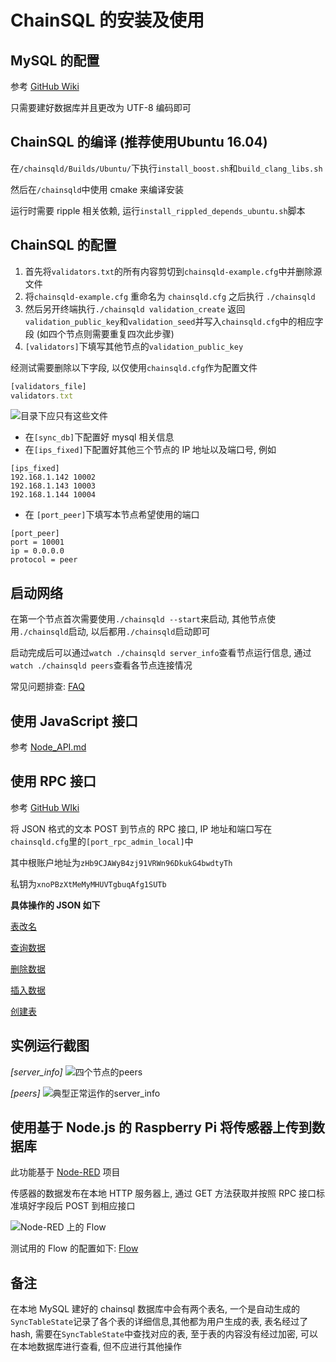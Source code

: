# ChainSQL 的安装及使用

## MySQL 的配置

参考 [GitHub Wiki](https://github.com/ChainSQL/chainsqld/blob/master/doc/manual/deploy.md)

只需要建好数据库并且更改为 UTF-8 编码即可

## ChainSQL 的编译 \(推荐使用Ubuntu 16.04\)

在`/chainsqld/Builds/Ubuntu/`下执行`install_boost.sh`和`build_clang_libs.sh`

然后在`/chainsqld`中使用 cmake 来编译安装

运行时需要 ripple 相关依赖, 运行`install_rippled_depends_ubuntu.sh`脚本

## ChainSQL 的配置

1. 首先将`validators.txt`的所有内容剪切到`chainsqld-example.cfg`中并删除源文件
2. 将`chainsqld-example.cfg` 重命名为 `chainsqld.cfg` 之后执行 `./chainsqld`
3. 然后另开终端执行`./chainsqld validation_create` 返回`validation_public_key`和`validation_seed`并写入`chainsqld.cfg`中的相应字段 \(如四个节点则需要重复四次此步骤\)
4. `[validators]`下填写其他节点的`validation_public_key`

经测试需要删除以下字段, 以仅使用`chainsqld.cfg`作为配置文件

```javascript
[validators_file]
validators.txt
```

![&#x76EE;&#x5F55;&#x4E0B;&#x5E94;&#x53EA;&#x6709;&#x8FD9;&#x4E9B;&#x6587;&#x4EF6;](.gitbook/assets/capture.PNG)

* 在`[sync_db]`下配置好 mysql 相关信息
* 在`[ips_fixed]`下配置好其他三个节点的 IP 地址以及端口号, 例如

```
[ips_fixed]
192.168.1.142 10002
192.168.1.143 10003
192.168.1.144 10004
```

* 在 `[port_peer]`下填写本节点希望使用的端口

```
[port_peer]
port = 10001
ip = 0.0.0.0
protocol = peer
```

## 启动网络

在第一个节点首次需要使用`./chainsqld --start`来启动, 其他节点使用`./chainsqld`启动, 以后都用`./chainsqld`启动即可

启动完成后可以通过`watch ./chainsqld server_info`查看节点运行信息, 通过`watch ./chainsqld peers`查看各节点连接情况

常见问题排查: [FAQ](http://www.chainsql.net/faq.html)

## 使用 JavaScript 接口
参考 [Node_API.md](https://github.com/ycfung/ChainSQL-Docs/blob/master/Node_API.md)

## 使用 RPC 接口

参考 [GitHub WIki](https://github.com/ChainSQL/chainsqld/blob/master/doc/ChainSQLDesign.md#6-rpc-接口)

将 JSON 格式的文本 POST 到节点的 RPC 接口, IP 地址和端口写在`chainsqld.cfg`里的`[port_rpc_admin_local]`中

其中根账户地址为`zHb9CJAWyB4zj91VRWn96DkukG4bwdtyTh`

私钥为`xnoPBzXtMeMyMHUVTgbuqAfg1SUTb`

**具体操作的 JSON 如下**

[表改名](https://github.com/ycfung/ChainSQL-Docs/blob/master/.gitbook/assets/t_rename.txt)

[查询数据](https://github.com/ycfung/ChainSQL-Docs/blob/master/.gitbook/assets/r_get.txt)

[删除数据](https://github.com/ycfung/ChainSQL-Docs/blob/master/.gitbook/assets/r_delete.txt)

[插入数据](https://github.com/ycfung/ChainSQL-Docs/blob/master/.gitbook/assets/r_insert.txt)

[创建表](https://github.com/ycfung/ChainSQL-Docs/blob/master/.gitbook/assets/t_create.txt)

## 实例运行截图
*[server_info]*
![&#x56DB;&#x4E2A;&#x8282;&#x70B9;&#x7684;peers](.gitbook/assets/192.168.1.141-2018-08-29-12-34-38.png)

*[peers]*
![&#x5178;&#x578B;&#x6B63;&#x5E38;&#x8FD0;&#x4F5C;&#x7684;server\_info](.gitbook/assets/192.168.1.141-2018-08-29-12-36-41.png)


## 使用基于 Node.js 的 Raspberry Pi 将传感器上传到数据库

此功能基于 [Node-RED](https://nodered.org/) 项目

传感器的数据发布在本地 HTTP 服务器上, 通过 GET 方法获取并按照 RPC 接口标准填好字段后 POST 到相应接口

![Node-RED &#x4E0A;&#x7684; Flow](.gitbook/assets/node-red.PNG)

测试用的 Flow 的配置如下: [Flow](https://github.com/ycfung/ChainSQL-Docs/blob/master/.gitbook/assets/flow.json)

## 备注

在本地 MySQL 建好的 chainsql 数据库中会有两个表名, 一个是自动生成的`SyncTableState`记录了各个表的详细信息,其他都为用户生成的表, 表名经过了 hash, 需要在`SyncTableState`中查找对应的表, 至于表的内容没有经过加密, 可以在本地数据库进行查看, 但不应进行其他操作
